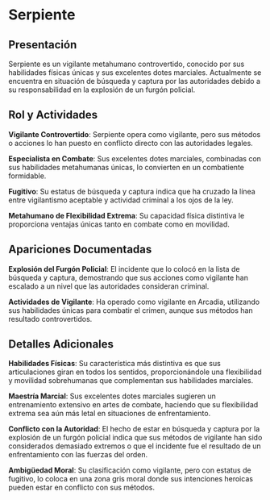 # Serpiente

## Presentación

Serpiente es un vigilante metahumano controvertido, conocido por sus habilidades físicas únicas y sus excelentes dotes marciales. Actualmente se encuentra en situación de búsqueda y captura por las autoridades debido a su responsabilidad en la explosión de un furgón policial.

## Rol y Actividades

**Vigilante Controvertido**: Serpiente opera como vigilante, pero sus métodos o acciones lo han puesto en conflicto directo con las autoridades legales.

**Especialista en Combate**: Sus excelentes dotes marciales, combinadas con sus habilidades metahumanas únicas, lo convierten en un combatiente formidable.

**Fugitivo**: Su estatus de búsqueda y captura indica que ha cruzado la línea entre vigilantismo aceptable y actividad criminal a los ojos de la ley.

**Metahumano de Flexibilidad Extrema**: Su capacidad física distintiva le proporciona ventajas únicas tanto en combate como en movilidad.

## Apariciones Documentadas

**Explosión del Furgón Policial**: El incidente que lo colocó en la lista de búsqueda y captura, demostrando que sus acciones como vigilante han escalado a un nivel que las autoridades consideran criminal.

**Actividades de Vigilante**: Ha operado como vigilante en Arcadia, utilizando sus habilidades únicas para combatir el crimen, aunque sus métodos han resultado controvertidos.

## Detalles Adicionales

**Habilidades Físicas**: Su característica más distintiva es que sus articulaciones giran en todos los sentidos, proporcionándole una flexibilidad y movilidad sobrehumanas que complementan sus habilidades marciales.

**Maestría Marcial**: Sus excelentes dotes marciales sugieren un entrenamiento extensivo en artes de combate, haciendo que su flexibilidad extrema sea aún más letal en situaciones de enfrentamiento.

**Conflicto con la Autoridad**: El hecho de estar en búsqueda y captura por la explosión de un furgón policial indica que sus métodos de vigilante han sido considerados demasiado extremos o que el incidente fue el resultado de un enfrentamiento con las fuerzas del orden.

**Ambigüedad Moral**: Su clasificación como vigilante, pero con estatus de fugitivo, lo coloca en una zona gris moral donde sus intenciones heroicas pueden estar en conflicto con sus métodos.
